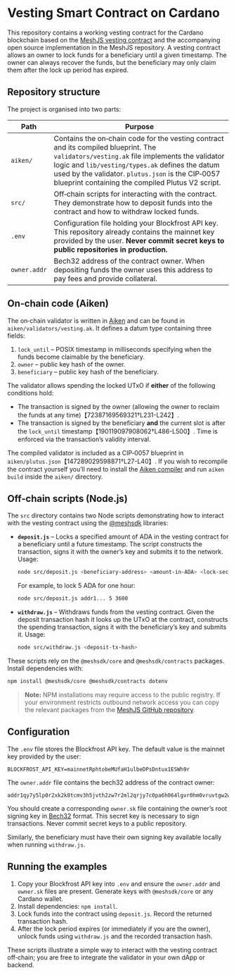 # Vesting Smart Contract on Cardano

This repository contains a working vesting contract for the Cardano blockchain based on the [MeshJS vesting contract](https://meshjs.dev/smart-contracts/vesting) and the accompanying open source implementation in the MeshJS repository.  A vesting contract allows an owner to lock funds for a beneficiary until a given timestamp.  The owner can always recover the funds, but the beneficiary may only claim them after the lock up period has expired.

## Repository structure

The project is organised into two parts:

| Path                       | Purpose                                                                      |
| ------------------------- | ----------------------------------------------------------------------------- |
| `aiken/`                  | Contains the on‑chain code for the vesting contract and its compiled blueprint.  The `validators/vesting.ak` file implements the validator logic and `lib/vesting/types.ak` defines the datum used by the validator.  `plutus.json` is the CIP‑0057 blueprint containing the compiled Plutus V2 script. |
| `src/`                    | Off‑chain scripts for interacting with the contract.  They demonstrate how to deposit funds into the contract and how to withdraw locked funds. |
| `.env`                    | Configuration file holding your Blockfrost API key.  This repository already contains the mainnet key provided by the user.  **Never commit secret keys to public repositories in production.** |
| `owner.addr`              | Bech32 address of the contract owner.  When depositing funds the owner uses this address to pay fees and provide collateral. |

## On‑chain code (Aiken)

The on‑chain validator is written in [Aiken](https://aiken-lang.org/) and can be found in `aiken/validators/vesting.ak`.  It defines a datum type containing three fields:

1. `lock_until` – POSIX timestamp in milliseconds specifying when the funds become claimable by the beneficiary.
2. `owner` – public key hash of the owner.
3. `beneficiary` – public key hash of the beneficiary.

The validator allows spending the locked UTxO if **either** of the following conditions hold:

* The transaction is signed by the owner (allowing the owner to reclaim the funds at any time)【72387169569321†L231-L242】.
* The transaction is signed by the beneficiary **and** the current slot is after the `lock_until` timestamp【190119097908062†L486-L500】.  Time is enforced via the transaction’s validity interval.

The compiled validator is included as a CIP‑0057 blueprint in `aiken/plutus.json`【147289029598871†L27-L40】.  If you wish to recompile the contract yourself you’ll need to install the [Aiken compiler](https://aiken-lang.org/) and run `aiken build` inside the `aiken/` directory.

## Off‑chain scripts (Node.js)

The `src` directory contains two Node scripts demonstrating how to interact with the vesting contract using the [@meshsdk](https://github.com/MeshJS/mesh) libraries:

* **`deposit.js`** – Locks a specified amount of ADA in the vesting contract for a beneficiary until a future timestamp.  The script constructs the transaction, signs it with the owner’s key and submits it to the network.  Usage:

  ```sh
  node src/deposit.js <beneficiary-address> <amount-in-ADA> <lock-seconds>
  ```

  For example, to lock 5 ADA for one hour:

  ```sh
  node src/deposit.js addr1... 5 3600
  ```

* **`withdraw.js`** – Withdraws funds from the vesting contract.  Given the deposit transaction hash it looks up the UTxO at the contract, constructs the spending transaction, signs it with the beneficiary’s key and submits it.  Usage:

  ```sh
  node src/withdraw.js <deposit-tx-hash>
  ```

These scripts rely on the `@meshsdk/core` and `@meshsdk/contracts` packages.  Install dependencies with:

```sh
npm install @meshsdk/core @meshsdk/contracts dotenv
```

> **Note:** NPM installations may require access to the public registry.  If your environment restricts outbound network access you can copy the relevant packages from the [MeshJS GitHub repository](https://github.com/MeshJS/mesh/).

## Configuration

The `.env` file stores the Blockfrost API key.  The default value is the mainnet key provided by the user:

```
BLOCKFROST_API_KEY=mainnetRphtobeMUfaH1ulbeDPsDntux1ESWh9r
```

The `owner.addr` file contains the bech32 address of the contract owner:

```
addr1qy7y5lp0r2xk2k8tcmv3h5jvth2zw7r2ml2qrjy7c0pa6h064lgvr0hm0vruvtgw2wcv9f0wj0dax3ktzlsedregg6fsg3dhpl
```

You should create a corresponding `owner.sk` file containing the owner’s root signing key in [Bech32](https://cips.cardano.org/cip/cip8/) format.  This secret key is necessary to sign transactions.  Never commit secret keys to a public repository.

Similarly, the beneficiary must have their own signing key available locally when running `withdraw.js`.

## Running the examples

1. Copy your Blockfrost API key into `.env` and ensure the `owner.addr` and `owner.sk` files are present.  Generate keys with `@meshsdk/core` or any Cardano wallet.
2. Install dependencies: `npm install`.
3. Lock funds into the contract using `deposit.js`.  Record the returned transaction hash.
4. After the lock period expires (or immediately if you are the owner), unlock funds using `withdraw.js` and the recorded transaction hash.

These scripts illustrate a simple way to interact with the vesting contract off‑chain; you are free to integrate the validator in your own dApp or backend.

